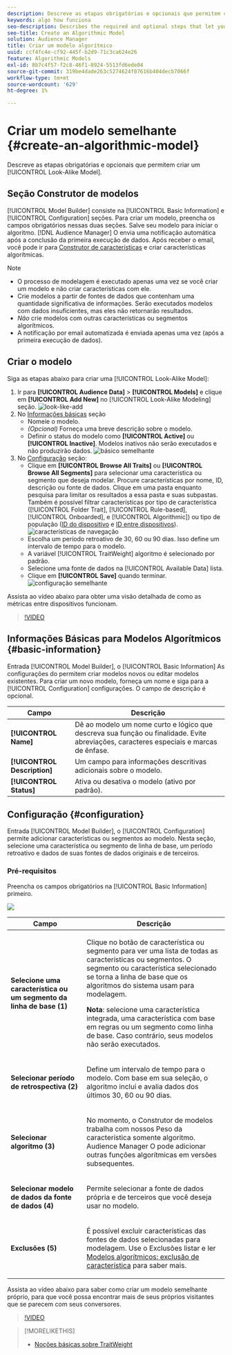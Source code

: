 ```yaml
---
description: Descreve as etapas obrigatórias e opcionais que permitem criar um modelo algorítmico no Construtor de modelos.
keywords: algo how funciona
seo-description: Describes the required and optional steps that let you create an algorithmic model in Model Builder.
seo-title: Create an Algorithmic Model
solution: Audience Manager
title: Criar um modelo algorítmico
uuid: ccf4fc4e-cf92-445f-b2d9-71c3ca624e26
feature: Algorithmic Models
exl-id: 8b7c4f57-f2c8-46f1-8924-5513fd6ede04
source-git-commit: 319be4dade263c5274624f07616b404decb7066f
workflow-type: tm+mt
source-wordcount: '629'
ht-degree: 1%

---
```


# Criar um modelo semelhante {#create-an-algorithmic-model}

Descreve as etapas obrigatórias e opcionais que permitem criar um [!UICONTROL Look-Alike Model].

## Seção Construtor de modelos

[!UICONTROL Model Builder] consiste na [!UICONTROL Basic Information] e [!UICONTROL Configuration] seções. Para criar um modelo, preencha os campos obrigatórios nessas duas seções. Salve seu modelo para iniciar o algoritmo. [!DNL Audience Manager] O envia uma notificação automática após a conclusão da primeira execução de dados. Após receber o email, você pode ir para [Construtor de características](../../features/traits/about-trait-builder.md) e criar características algorítmicas.

>[!NOTE]
>
>* O processo de modelagem é executado apenas uma vez se você criar um modelo e não criar características com ele.
>* Crie modelos a partir de fontes de dados que contenham uma quantidade significativa de informações. Serão executados modelos com dados insuficientes, mas eles não retornarão resultados.
>* *Não* crie modelos com outras características ou segmentos algorítmicos.
>* A notificação por email automatizada é enviada apenas uma vez (após a primeira execução de dados).


## Criar o modelo

Siga as etapas abaixo para criar uma [!UICONTROL Look-Alike Model]:

1. Ir para **[!UICONTROL Audience Data]** > **[!UICONTROL Models]** e clique em **[!UICONTROL Add New]** no [!UICONTROL Look-Alike Modeling] seção.
   ![look-like-add](assets/look-alike-add.png)
1. No [Informações básicas](../../features/algorithmic-models/create-model.md#basic-information) seção
   * Nomeie o modelo.
   * *(Opcional)* Forneça uma breve descrição sobre o modelo.
   * Definir o status do modelo como **[!UICONTROL Active]** ou **[!UICONTROL Inactive]**. Modelos inativos não serão executados e não produzirão dados.
      ![básico semelhante](assets/look-alike-basic.png)
1. No [Configuração](../../features/algorithmic-models/create-model.md#configuration) seção:
   * Clique em **[!UICONTROL Browse All Traits]** ou **[!UICONTROL Browse All Segments]** para selecionar uma característica ou segmento que deseja modelar. Procure características por nome, ID, descrição ou fonte de dados. Clique em uma pasta enquanto pesquisa para limitar os resultados a essa pasta e suas subpastas. Também é possível filtrar características por tipo de característica ([!UICONTROL Folder Trait], [!UICONTROL Rule-based], [!UICONTROL Onboarded], e [!UICONTROL Algorithmic]) ou tipo de população ([ID do dispositivo](../../reference/ids-in-aam.md) e [ID entre dispositivos](../../reference/ids-in-aam.md)).
      ![características de navegação](assets/browse-traits.png)
   * Escolha um período retroativo de 30, 60 ou 90 dias. Isso define um intervalo de tempo para o modelo.
   * A variável [!UICONTROL TraitWeight] algoritmo é selecionado por padrão.
   * Selecione uma fonte de dados na [!UICONTROL Available Data] lista.
   * Clique em **[!UICONTROL Save]** quando terminar.
      ![configuração semelhante](assets/look-alike-configuration.png)

Assista ao vídeo abaixo para obter uma visão detalhada de como as métricas entre dispositivos funcionam.

>[!VIDEO](https://experienceleague.adobe.com/docs/audience-manager-learn/tutorials/build-and-manage-audiences/profile-merge/understanding-cross-device-metrics-in-audience-manager.html)

## Informações Básicas para Modelos Algorítmicos {#basic-information}

<!-- r_model_basic.xml -->

Entrada [!UICONTROL Model Builder], o [!UICONTROL Basic Information] As configurações do permitem criar modelos novos ou editar modelos existentes. Para criar um novo modelo, forneça um nome e siga para a [!UICONTROL Configuration] configurações. O campo de descrição é opcional.

| Campo | Descrição |
|---|---|
| **[!UICONTROL Name]** | Dê ao modelo um nome curto e lógico que descreva sua função ou finalidade. Evite abreviações, caracteres especiais e marcas de ênfase. |
| **[!UICONTROL Description]** | Um campo para informações descritivas adicionais sobre o modelo. |
| **[!UICONTROL Status]** | Ativa ou desativa o modelo (ativo por padrão). |

## Configuração {#configuration}

Entrada [!UICONTROL Model Builder], o [!UICONTROL Configuration] permite adicionar características ou segmentos ao modelo. Nesta seção, selecione uma característica ou segmento de linha de base, um período retroativo e dados de suas fontes de dados originais e de terceiros.

<!-- r_model_configuration.xml -->

### Pré-requisitos

Preencha os campos obrigatórios na [!UICONTROL Basic Information] primeiro.

![](assets/lam_exclude_traits_numbered.png)

<table id="table_7A6BE5E5498D4776A30323B743954150"> 
 <thead> 
  <tr> 
   <th colname="col1" class="entry"> Campo </th> 
   <th colname="col2" class="entry"> Descrição </th> 
  </tr> 
 </thead>
 <tbody> 
  <tr> 
   <td colname="col1"> <p><b>Selecione uma característica ou um segmento da linha de base (1)</b> </p> </td> 
   <td colname="col2"> <p>Clique no botão de característica ou segmento para ver uma lista de todas as características ou segmentos. O segmento ou característica selecionado se torna a linha de base que os algoritmos do sistema usam para modelagem. </p> <p> <p><b>Nota</b>: selecione uma característica integrada, uma característica com base em regras ou um segmento como linha de base. Caso contrário, seus modelos não serão executados. </p> </p> </td> 
  </tr> 
  <tr> 
   <td colname="col1"> <p><b>Selecionar período de retrospectiva (2)</b> </p> </td> 
   <td colname="col2"> <p>Define um intervalo de tempo para o modelo. Com base em sua seleção, o algoritmo inclui e avalia dados dos últimos 30, 60 ou 90 dias. </p> </td> 
  </tr> 
  <tr> 
   <td colname="col1"> <p><b>Selecionar algoritmo (3)</b> </p> </td> 
   <td colname="col2"> <p>No momento, o Construtor de modelos trabalha com nossos <span class="keyword"> Peso da característica</span> somente algoritmo. <span class="keyword"> Audience Manager</span> O pode adicionar outras funções algorítmicas em versões subsequentes. </p> </td>
  </tr>
  <tr> 
   <td colname="col1"> <p><b>Selecionar modelo de dados da fonte de dados (4)</b> </p> </td> 
   <td colname="col2"> <p>Permite selecionar a fonte de dados própria e de terceiros que você deseja usar no modelo. </p> </td>
  </tr> 
  <tr> 
   <td colname="col1"> <p><b>Exclusões (5)</b> </p> </td> 
   <td colname="col2"> <p>É possível excluir características das fontes de dados selecionadas para modelagem. Use o <span class="wintitle"> Exclusões</span> listar e ler <a href="../../features/algorithmic-models/trait-exclusion-algo-models.md"> Modelos algorítmicos: exclusão de característica</a> para saber mais. </p> </td>
  </tr> 
 </tbody>
</table>

Assista ao vídeo abaixo para saber como criar um modelo semelhante próprio, para que você possa encontrar mais de seus próprios visitantes que se parecem com seus conversores.

>[!VIDEO](https://video.tv.adobe.com/v/23504/)

>[!MORELIKETHIS]
>
>* [Noções básicas sobre TraitWeight](../../features/algorithmic-models/understanding-models.md#understanding-traitweight)

